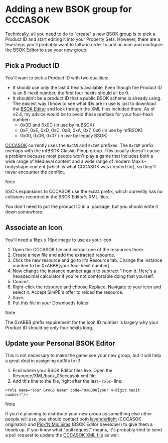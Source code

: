 # Adding a new BSOK group for CCCASOK

Technically, all you need to do to "create" a new BSOK group is to pick a Product ID and start editing it into your Property Sets. However, there are a few steps you'll probably want to follw in order to add an icon and configure the [BSOK Editor](https://www.picknmixmods.com/Sims2/Notes/BsokEditor/BsokEditor.html) to use your new group.

## Pick a Product ID
You'll want to pick a Product ID with two qualities:
- It should use only the last 4 hexits available. Even though the Product ID is an 8-hexit number, the first four hexits should all be 0.
- It shouldn't be a product ID that a public BSOK scheme is already using. The easiest way I know to see what IDs are in use is just to download the [BSOK Editor](https://www.picknmixmods.com/Sims2/Notes/BsokEditor/BsokEditor.html) and look through the XML files included there. As of v2.4, my advice would be to avoid these prefixes for your four-hexit number:
	- 0x0D and 0x0C (in use by nuBSOK)
	- 0xF, 0xE, 0xD, 0xC, 0xB, 0xA, 0x7, 0x6 (in use by mfBSOK)
	- 0x00, 0x06, 0x07 (in use by legacy BSOK)

[CCCASOK](https://lavenderlight.tumblr.com/post/641985485922795520/the-coordinated-closet-create-a-sim-organisation) currently uses the `0xCA5` and `0xCAF` prefixes. The `0xCAF` prefix overlaps with the mfBSOK Classic Pinup group. This usually doesn't cause a problem because most people won't play a game that includes both a wide range of Medieval content and a wide range of modern Maxis-bodyshape content (which is what CCCASOK was created for), so they'll never encounter the conflict.

> [!NOTE]
> SSC's expansions to CCCASOK use the `0xCAA` prefix, which currently has no collisions recorded in the BSOK Editor's XML files.

You don't need to put the product ID in a .package, but you should write it down somewhere.

## Associate an Icon

You'll need a 16px x 16px image to use as your icon.

1. Open the CCCASOK file and extract one of the resources there.
1. Create a new file and add the extracted resource.
1. Click the new resource and go to it's Resource tab. Change the instance number to be 0xABBB[your four-hexit number].
1. Now change the instance number again to subtract 1 from it. [Here's](https://www.calculator.net/hex-calculator.html?number1=CAAA&c2op=-&number2=1&calctype=op&x=Calculate) a hexadecimal calculator if you're not comfortable doing that yourself.
1. Commit.
1. Right-click the resource and choose Replace. Navigate to your icon and select it. Accept SimPE's offer to reload the resource.
1. Save.
1. Put this file in your Downloads folder.

> [!NOTE]
> The 0xABBB prefix requirement for the icon ID number is largely why your Product ID should be only four hexits long.

## Update your Personal BSOK Editor

This is not necessary to make the game see your new group, but it will help a great deal in assigning outfits to it!

1. Find where your BSOK Editor files live. Open the Resource/XML/bsok_05cccasok.xml file.
1. Add this line to the file, right after the last `<role>` line:

```
<role name="Your Group Name" code="0x0000[your 4-digit hexit number]"/>
```

> [!NOTE]
> If you're planning to distribute your new group as something else other people will use, you should contact both [lavenderlight](https://lavenderlight.tumblr.com/) (CCCASOK originator) and [Pick'N'Mix Sims](https://www.picknmixmods.com/Sims2/Main/About.html) (BSOK Editor developer) to give them a heads up. If you know what "pull request" means, it's probably kind to send a pull request to update the [CCCASOK XML file](https://github.com/whoward69/Sims2Tools/tree/main/BsokEditor/Resources/XML) as well.